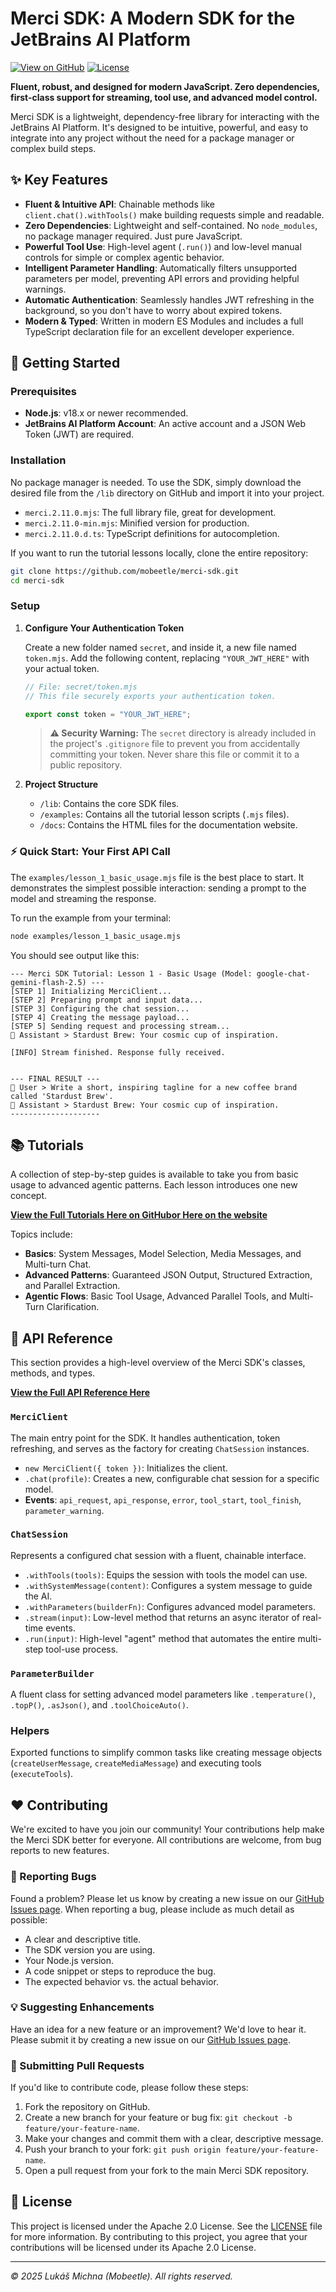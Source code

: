 # Merci SDK: A Modern SDK for the JetBrains AI Platform

[![View on GitHub](https://img.shields.io/badge/View%20on-GitHub-blue?logo=github)](https://github.com/mobeetle/merci-sdk/)
[![License](https://img.shields.io/badge/License-Apache%202.0-blue.svg)](https://github.com/mobeetle/merci-sdk/blob/main/LICENSE)

**Fluent, robust, and designed for modern JavaScript. Zero dependencies, first-class support for streaming, tool use, and advanced model control.**

Merci SDK is a lightweight, dependency-free library for interacting with the JetBrains AI Platform. It's designed to be intuitive, powerful, and easy to integrate into any project without the need for a package manager or complex build steps.

## ✨ Key Features

*   **Fluent & Intuitive API**: Chainable methods like `client.chat().withTools()` make building requests simple and readable.
*   **Zero Dependencies**: Lightweight and self-contained. No `node_modules`, no package manager required. Just pure JavaScript.
*   **Powerful Tool Use**: High-level agent (`.run()`) and low-level manual controls for simple or complex agentic behavior.
*   **Intelligent Parameter Handling**: Automatically filters unsupported parameters per model, preventing API errors and providing helpful warnings.
*   **Automatic Authentication**: Seamlessly handles JWT refreshing in the background, so you don't have to worry about expired tokens.
*   **Modern & Typed**: Written in modern ES Modules and includes a full TypeScript declaration file for an excellent developer experience.

## 🚀 Getting Started

### Prerequisites

*   **Node.js**: v18.x or newer recommended.
*   **JetBrains AI Platform Account**: An active account and a JSON Web Token (JWT) are required.

### Installation

No package manager is needed. To use the SDK, simply download the desired file from the `/lib` directory on GitHub and import it into your project.

*   `merci.2.11.0.mjs`: The full library file, great for development.
*   `merci.2.11.0-min.mjs`: Minified version for production.
*   `merci.2.11.0.d.ts`: TypeScript definitions for autocompletion.

If you want to run the tutorial lessons locally, clone the entire repository:

```bash
git clone https://github.com/mobeetle/merci-sdk.git
cd merci-sdk
```

### Setup

1.  **Configure Your Authentication Token**

    Create a new folder named `secret`, and inside it, a new file named `token.mjs`. Add the following content, replacing `"YOUR_JWT_HERE"` with your actual token.

    ```javascript
    // File: secret/token.mjs
    // This file securely exports your authentication token.

    export const token = "YOUR_JWT_HERE";
    ```

    > **⚠️ Security Warning:** The `secret` directory is already included in the project's `.gitignore` file to prevent you from accidentally committing your token. Never share this file or commit it to a public repository.

2.  **Project Structure**

    *   `/lib`: Contains the core SDK files.
    *   `/examples`: Contains all the tutorial lesson scripts (`.mjs` files).
    *   `/docs`: Contains the HTML files for the documentation website.

### ⚡ Quick Start: Your First API Call

The `examples/lesson_1_basic_usage.mjs` file is the best place to start. It demonstrates the simplest possible interaction: sending a prompt to the model and streaming the response.

To run the example from your terminal:

```bash
node examples/lesson_1_basic_usage.mjs
```

You should see output like this:

```
--- Merci SDK Tutorial: Lesson 1 - Basic Usage (Model: google-chat-gemini-flash-2.5) ---
[STEP 1] Initializing MerciClient...
[STEP 2] Preparing prompt and input data...
[STEP 3] Configuring the chat session...
[STEP 4] Creating the message payload...
[STEP 5] Sending request and processing stream...
🤖 Assistant > Stardust Brew: Your cosmic cup of inspiration.

[INFO] Stream finished. Response fully received.


--- FINAL RESULT ---
👤 User > Write a short, inspiring tagline for a new coffee brand called 'Stardust Brew'.
🤖 Assistant > Stardust Brew: Your cosmic cup of inspiration.
--------------------
```

## 📚 Tutorials

A collection of step-by-step guides is available to take you from basic usage to advanced agentic patterns. Each lesson introduces one new concept.

**[View the Full Tutorials Here on GitHub](../examples/)[or Here on the website](https://mobeetle.github.io/merci-sdk/tutorials.html)**

Topics include:

*   **Basics**: System Messages, Model Selection, Media Messages, and Multi-turn Chat.
*   **Advanced Patterns**: Guaranteed JSON Output, Structured Extraction, and Parallel Extraction.
*   **Agentic Flows**: Basic Tool Usage, Advanced Parallel Tools, and Multi-Turn Clarification.

## 📖 API Reference

This section provides a high-level overview of the Merci SDK's classes, methods, and types.

**[View the Full API Reference Here](https://mobeetle.github.io/merci-sdk/api_reference.html)**

### `MerciClient`

The main entry point for the SDK. It handles authentication, token refreshing, and serves as the factory for creating `ChatSession` instances.

*   `new MerciClient({ token })`: Initializes the client.
*   `.chat(profile)`: Creates a new, configurable chat session for a specific model.
*   **Events**: `api_request`, `api_response`, `error`, `tool_start`, `tool_finish`, `parameter_warning`.

### `ChatSession`

Represents a configured chat session with a fluent, chainable interface.

*   `.withTools(tools)`: Equips the session with tools the model can use.
*   `.withSystemMessage(content)`: Configures a system message to guide the AI.
*   `.withParameters(builderFn)`: Configures advanced model parameters.
*   `.stream(input)`: Low-level method that returns an async iterator of real-time events.
*   `.run(input)`: High-level "agent" method that automates the entire multi-step tool-use process.

### `ParameterBuilder`

A fluent class for setting advanced model parameters like `.temperature()`, `.topP()`, `.asJson()`, and `.toolChoiceAuto()`.

### Helpers

Exported functions to simplify common tasks like creating message objects (`createUserMessage`, `createMediaMessage`) and executing tools (`executeTools`).

## ❤️ Contributing

We're excited to have you join our community! Your contributions help make the Merci SDK better for everyone. All contributions are welcome, from bug reports to new features.

### 🐞 Reporting Bugs

Found a problem? Please let us know by creating a new issue on our [GitHub Issues page](https://github.com/mobeetle/merci-sdk/issues). When reporting a bug, please include as much detail as possible:

*   A clear and descriptive title.
*   The SDK version you are using.
*   Your Node.js version.
*   A code snippet or steps to reproduce the bug.
*   The expected behavior vs. the actual behavior.

### 💡 Suggesting Enhancements

Have an idea for a new feature or an improvement? We'd love to hear it. Please submit it by creating a new issue on our [GitHub Issues page](https://github.com/mobeetle/merci-sdk/issues).

### 🚀 Submitting Pull Requests

If you'd like to contribute code, please follow these steps:

1.  Fork the repository on GitHub.
2.  Create a new branch for your feature or bug fix: `git checkout -b feature/your-feature-name`.
3.  Make your changes and commit them with a clear, descriptive message.
4.  Push your branch to your fork: `git push origin feature/your-feature-name`.
5.  Open a pull request from your fork to the main Merci SDK repository.

## 📜 License

This project is licensed under the Apache 2.0 License. See the [LICENSE](https://github.com/mobeetle/merci-sdk/blob/main/LICENSE) file for more information. By contributing to this project, you agree that your contributions will be licensed under its Apache 2.0 License.

---
*© 2025 Lukáš Michna (Mobeetle). All rights reserved.*
